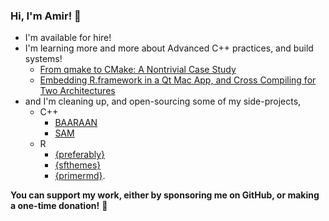 ### Hi, I'm Amir! 👋

- I'm available for hire!
- I'm learning more and more about Advanced C++ practices, and build systems!
  - [From qmake to CMake: A Nontrivial Case Study](http://amirmasoudabdol.name/qmake-to-cmake/)
  - [Embedding R.framework in a Qt Mac App, and Cross Compiling for Two Architectures](http://amirmasoudabdol.name/embedding-rframework-in-a-qt-mac-app-and-cross-compiling-for-two-architectures/)
- and I'm cleaning up, and open-sourcing some of my side-projects, 
  - C++
    - [BAARAAN](https://github.com/amirmasoudabdol/baaraan)
    - [SAM](https://github.com/amirmasoudabdol/sam)
  - R 
    - [{preferably}](https://github.com/amirmasoudabdol/preferably)
    - [{sfthemes}](https://github.com/amirmasoudabdol/sfthemes)
    - [{primermd}](https://github.com/amirmasoudabdol/primermd).

**You can support my work, either by sponsoring me on GitHub, or making a one-time donation!** 💖

<!--
**amirmasoudabdol/amirmasoudabdol** is a ✨ _special_ ✨ repository because its `README.md` (this file) appears on your GitHub profile.

Here are some ideas to get you started:

- 🔭 I’m currently working on ...
- 🌱 I’m currently learning ...
- 👯 I’m looking to collaborate on ...
- 🤔 I’m looking for help with ...
- 💬 Ask me about ...
- 📫 How to reach me: ...
- 😄 Pronouns: ...
- ⚡ Fun fact: ...
-->
